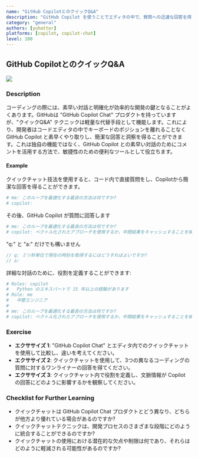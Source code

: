 ```yaml
---
name: "GitHub CopilotとのクイックQ&A"
description: "GitHub Copilot を使うことでエディタの中で、質問への迅速な回答を得ることができます。"
category: "general"
authors: [yuhattor]
platforms: [copilot, copilot-chat]
level: 100
---
```


## GitHub CopilotとのクイックQ&A

[<img src="https://img.shields.io/badge/Lv3-Mature_Best_Practice-brightgreen">](https://github.com/orgs/AI-Native-Development/projects/1/)

### Description

コーディングの際には、素早い対話と明確化が効率的な開発の鍵となることがよくあります。GitHubは "GitHub Copilot Chat" プロダクトを持っていますが、"クイックQ&A" テクニックは軽量な代替手段として機能します。これにより、開発者はコードエディタの中でキーボードのポジションを離れることなく GitHub Copilot と素早くやり取りし、簡潔な回答と洞察を得ることができます。これは独自の機能ではなく、GitHub Copilot との素早い対話のためにコメントを活用する方法で、敏捷性のための便利なツールとして役立ちます。

#### Example

クイックチャット技法を使用すると、コード内で直接質問をし、Copilotから簡潔な回答を得ることができます。

```rb
# me: このループを最適化する最良の方法は何ですか? 
# copilot: 
```

その後、GitHub Copilot が質問に回答します

```rb
# me: このループを最適化する最良の方法は何ですか? 
# copilot: ベクトル化されたアプローチを使用するか、中間結果をキャッシュすることを検討してください。
```

"q:" と "a:" だけでも構いません

```javascript
// q: ミリ秒単位で現在の時刻を取得するにはどうすればよいですか? 
// a: 
```

詳細な対話のために、役割を定義することができます: 

```rb
# Roles: copilot
#   Python のエキスパートで 15 年以上の経験があります
# Role: me
#   中堅エンジニア
#
# me: このループを最適化する最良の方法は何ですか? 
# copilot: ベクトル化されたアプローチを使用するか、中間結果をキャッシュすることを検討してください。
```

### Exercise

- **エクササイズ 1**: "GitHub Copilot Chat" とエディタ内でのクイックチャットを使用して比較し、違いを考えてください。
- **エクササイズ 2**: クイックチャットを使用して、3つの異なるコーディングの質問に対するワンライナーの回答を得てください。
- **エクササイズ 3**: クイックチャット内で役割を定義し、文脈情報が Copilot の回答にどのように影響するかを観察してください。

### Checklist for Further Learning

- クイックチャットは GitHub Copilot Chat プロダクトとどう異なり、どちらが他方より優れている場合があるのですか?
- クイックチャットテクニックは、開発プロセスのさまざまな段階にどのように統合することができるのですか?
- クイックチャットの使用における潜在的な欠点や制限は何であり、それらはどのように軽減される可能性があるのですか?
